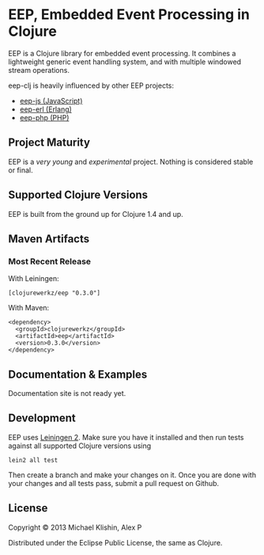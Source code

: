 # EEP, Embedded Event Processing in Clojure

EEP is a Clojure library for embedded event processing.
It combines a lightweight generic event handling system,
and with multiple windowed stream operations.

eep-clj is heavily influenced by other EEP projects:

  * [eep-js (JavaScript)](https://github.com/darach/eep-js)
  * [eep-erl (Erlang)](https://github.com/darach/eep-erl)
  * [eep-php (PHP)](https://github.com/ianbarber/eep-php)


## Project Maturity

EEP is a *very young* and *experimental* project. Nothing is considered stable or final.



## Supported Clojure Versions

EEP is built from the ground up for Clojure 1.4 and up.


## Maven Artifacts

### Most Recent Release

With Leiningen:

    [clojurewerkz/eep "0.3.0"]

With Maven:

    <dependency>
      <groupId>clojurewerkz</groupId>
      <artifactId>eep</artifactId>
      <version>0.3.0</version>
    </dependency>


## Documentation & Examples

Documentation site is not ready yet.


## Development

EEP uses [Leiningen 2](https://github.com/technomancy/leiningen/blob/master/doc/TUTORIAL.md). Make
sure you have it installed and then run tests against all supported Clojure versions using

    lein2 all test

Then create a branch and make your changes on it. Once you are done with your changes and all
tests pass, submit a pull request on Github.

## License

Copyright © 2013 Michael Klishin, Alex P

Distributed under the Eclipse Public License, the same as Clojure.
